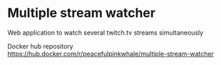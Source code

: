 # Multiple stream watcher
Web application to watch several twitch.tv streams simultaneously

Docker hub repository https://hub.docker.com/r/peacefulpinkwhale/multiple-stream-watcher
